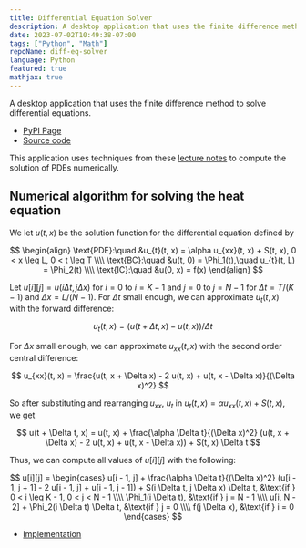 ```yaml
---
title: Differential Equation Solver
description: A desktop application that uses the finite difference method to solve differential equations.
date: 2023-07-02T10:49:38-07:00
tags: ["Python", "Math"]
repoName: diff-eq-solver
language: Python
featured: true
mathjax: true
---
```


A desktop application that uses the finite difference method
to solve differential equations.

- [PyPI Page](https://pypi.org/project/diffeq-solver-tk/)
- [Source code](https://github.com/joeyshi12/diff-eq-solver)

This application uses techniques from these
[lecture notes](https://personal.math.ubc.ca/~peirce/M257_316_2012_Lecture_8.pdf)
to compute the solution of PDEs numerically.

## Numerical algorithm for solving the heat equation

We let $u(t, x)$ be the solution function for the differential equation defined by

$$
\begin{align}
\text{PDE}:\quad &u_{t}(t, x) = \alpha u_{xx}(t, x) + S(t, x), 0 < x \leq L, 0 < t \leq T \\\\
\text{BC}:\quad &u(t, 0) = \Phi_1(t),\quad u_{t}(t, L) = \Phi_2(t) \\\\
\text{IC}:\quad &u(0, x) = f(x)
\end{align}
$$

Let $u[i][j] = u(i \Delta t, j \Delta x)$ for $i = 0$ to $i = K - 1$
and $j = 0$ to $j = N - 1$ for $\Delta t = T / (K - 1)$
and $\Delta x = L / (N - 1)$.
For $\Delta t$ small enough, we can approximate $u_{t}(t, x)$ with
the forward difference:

$$
u_{t}(t, x) = (u(t + \Delta t, x) - u(t, x)) / \Delta t
$$

For $\Delta x$ small enough, we can approximate $u_{xx}(t, x)$ with the second order central difference:

$$
u_{xx}(t, x) = \frac{u(t, x + \Delta x) - 2 u(t, x) + u(t, x - \Delta x)}{(\Delta x)^2}
$$

So after substituting and rearranging $u_{xx}$, $u_{t}$ in
$u_{t}(t, x) = \alpha u_{xx}(t, x) + S(t, x)$, we get

$$
u(t + \Delta t, x) = u(t, x) + \frac{\alpha \Delta t}{(\Delta x)^2} (u(t, x + \Delta x) - 2 u(t, x) + u(t, x - \Delta x)) + S(t, x) \Delta t
$$

Thus, we can compute all values of $u[i][j]$ with the following:

$$
u[i][j] = \begin{cases}
u[i - 1, j] + \frac{\alpha \Delta t}{(\Delta x)^2} (u[i - 1, j + 1] - 2 u[i - 1, j] + u[i - 1, j - 1]) + S(i \Delta t, j \Delta x) \Delta t, &\text{if } 0 < i \leq K - 1, 0 < j < N - 1 \\\\
\Phi_1(i \Delta t), &\text{if } j = N - 1 \\\\
u[i, N - 2] + \Phi_2(i \Delta t) \Delta t, &\text{if } j = 0 \\\\
f(j \Delta x), &\text{if } i = 0
\end{cases}
$$

- [Implementation](https://github.com/joeyshi12/diff-eq-solver/blob/main/src/diffeq_solver_tk/finite_difference.py)
